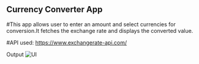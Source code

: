 # <h2> Currency Converter App</h2>

#This app allows user to enter an amount and select currencies for conversion.It fetches the exchange rate and displays the converted value.

#API used: https://www.exchangerate-api.com/

Output
![UI](https://github.com/srijanalimbu55/currency_converter/assets/91357218/5ad08a4f-5ca4-435b-b6c4-a2f8c52cb785)

